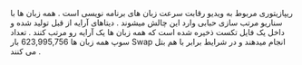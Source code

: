 ریپازیتوری مربوط به ویدیو رقابت سرعت زبان های برنامه نویسی است .
همه زبان ها با سناریو مرتب سازی حبابی وارد این چالش میشوند . دیتاهای آرایه از قبل تولید شده و داخل یک فایل تکست ذخیره شده است که همه زبان ها یک آرایه رو مرتب کنند . 
  تعداد سوپ همه زبان ها  623,995,756  بار Swap انجام میدهند و در شرایط برابر با هم بتل می کنند . 
